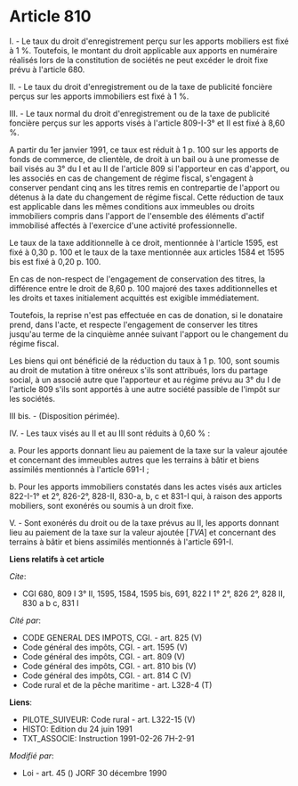 # Article 810

I. - Le taux du droit d'enregistrement perçu sur les apports mobiliers est fixé à 1 %. Toutefois, le montant du droit
applicable aux apports en numéraire réalisés lors de la constitution de sociétés ne peut excéder le droit fixe prévu à
l'article 680.

II. - Le taux du droit d'enregistrement ou de la taxe de publicité foncière perçus sur les apports immobiliers est fixé à 1
%.

III. - Le taux normal du droit d'enregistrement ou de la taxe de publicité foncière perçus sur les apports visés à l'article
809-I-3° et II est fixé à 8,60 %.

A partir du 1er janvier 1991, ce taux est réduit à 1 p. 100 sur les apports de fonds de commerce, de clientèle, de droit à un
bail ou à une promesse de bail visés au 3° du I et au II de l'article 809 si l'apporteur en cas d'apport, ou les associés en
cas de changement de régime fiscal, s'engagent à conserver pendant cinq ans les titres remis en contrepartie de l'apport ou
détenus à la date du changement de régime fiscal. Cette réduction de taux est applicable dans les mêmes conditions aux
immeubles ou droits immobiliers compris dans l'apport de l'ensemble des éléments d'actif immobilisé affectés à l'exercice
d'une activité professionnelle.

Le taux de la taxe additionnelle à ce droit, mentionnée à l'article 1595, est fixé à 0,30 p. 100 et le taux de la taxe
mentionnée aux articles 1584 et 1595 bis est fixé à 0,20 p. 100.

En cas de non-respect de l'engagement de conservation des titres, la différence entre le droit de 8,60 p. 100 majoré des
taxes additionnelles et les droits et taxes initialement acquittés est exigible immédiatement.

Toutefois, la reprise n'est pas effectuée en cas de donation, si le donataire prend, dans l'acte, et respecte l'engagement de
conserver les titres jusqu'au terme de la cinquième année suivant l'apport ou le changement du régime fiscal.

Les biens qui ont bénéficié de la réduction du taux à 1 p. 100, sont soumis au droit de mutation à titre onéreux s'ils sont
attribués, lors du partage social, à un associé autre que l'apporteur et au régime prévu au 3° du I de l'article 809 s'ils
sont apportés à une autre société passible de l'impôt sur les sociétés.

III bis. - (Disposition périmée).

IV. - Les taux visés au II et au III sont réduits à 0,60 % :

a. Pour les apports donnant lieu au paiement de la taxe sur la valeur ajoutée et concernant des immeubles autres que les
terrains à bâtir et biens assimilés mentionnés à l'article 691-I ;

b. Pour les apports immobiliers constatés dans les actes visés aux articles 822-I-1° et 2°, 826-2°, 828-II, 830-a, b, c et
831-I qui, à raison des apports mobiliers, sont exonérés ou soumis à un droit fixe.

V. - Sont exonérés du droit ou de la taxe prévus au II, les apports donnant lieu au paiement de la taxe sur la valeur ajoutée
[*TVA*] et concernant des terrains à bâtir et biens assimilés mentionnés à l'article 691-I.

**Liens relatifs à cet article**

_Cite_:

  - CGI 680, 809 I 3° II, 1595, 1584, 1595 bis, 691, 822 I 1° 2°, 826 2°, 828 II, 830 a b c, 831 I

_Cité par_:

  - CODE GENERAL DES IMPOTS, CGI. - art. 825 (V)
  - Code général des impôts, CGI. - art. 1595 (V)
  - Code général des impôts, CGI. - art. 809 (V)
  - Code général des impôts, CGI. - art. 810 bis (V)
  - Code général des impôts, CGI. - art. 814 C (V)
  - Code rural et de la pêche maritime - art. L328-4 (T)

**Liens**:

  - PILOTE_SUIVEUR: Code rural - art. L322-15 (V)
  - HISTO: Edition du 24 juin 1991
  - TXT_ASSOCIE: Instruction 1991-02-26 7H-2-91

_Modifié par_:

  - Loi - art. 45 () JORF 30 décembre 1990
